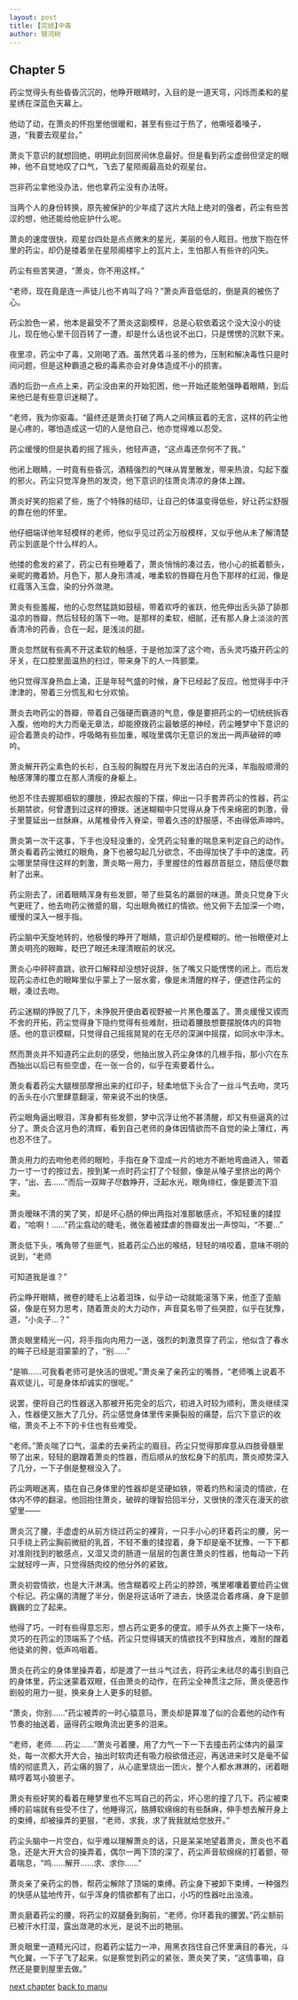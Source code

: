 ```yaml
---
layout: post
title: [完结]中毒
author: 银河树
---
```



## Chapter 5 

药尘觉得头有些昏昏沉沉的，他睁开眼睛时，入目的是一道天穹，闪烁而柔和的星星绣在深蓝色天幕上。<br><br>他动了动，在萧炎的怀抱里他很暖和，甚至有些过于热了，他嘶哑着嗓子，道，“我要去观星台。”<br><br>萧炎下意识的就想回绝，明明此刻回房间休息最好。但是看到药尘虚弱但坚定的眼神，他不自觉地叹了口气，飞去了星陨阁最高处的观星台。<br><br>岂非药尘拿他没办法，他也拿药尘没有办法呀。<br><br>当两个人的身份转换，原先被保护的少年成了这片大陆上绝对的强者，药尘有些苦涩的想，他还能给他庇护什么呢。<br><br>萧炎的速度很快，观星台四处是点点微末的星光，美丽的令人眩目。他放下抱在怀里的药尘，却仍是搂着坐在星陨阁楼宇上的瓦片上，生怕那人有些许的闪失。<br><br>药尘有些苦笑道，“萧炎，你不用这样。”<br><br>“老师，现在竟是连一声徒儿也不肯叫了吗？”萧炎声音低低的，倒是真的被伤了心。<br><br>药尘脸色一紧，他本是最受不了萧炎这副模样，总是心软依着这个没大没小的徒儿，现在他心里千回百转了一遭，却是什么话也说不出口，只是愣愣的沉默下来。<br><br>夜里凉，药尘中了毒，又刚喝了酒。虽然凭着斗圣的修为，压制和解决毒性只是时间问题，但是这种霸道之极的毒素亦会对身体造成不小的损害。<br><br>酒的后劲一点点上来，药尘没由来的开始犯困，他一开始还能勉强睁着眼睛，到后来他已是有些意识迷糊了。<br><br>“老师，我为你驱毒。“最终还是萧炎打破了两人之间横亘着的无言，这样的药尘他是心疼的，哪怕造成这一切的人是他自己，他亦觉得难以忍受。<br><br>药尘缓慢的但是执着的摇了摇头，他轻声道，“这点毒还奈何不了我。”<br><br>他闭上眼睛，一时竟有些昏沉，酒精强烈的气味从胃里散发，带来热浪，勾起下腹的邪火。药尘只觉浑身热的发烫，他下意识的往萧炎清凉的身体上蹭。<br><br>萧炎好笑的抱紧了些，施了个特殊的结印，让自己的体温变得低些，好让药尘舒服的靠在他的怀里。<br><br>他仔细端详他年轻模样的老师，他似乎见过药尘万般模样，又似乎他从未了解清楚药尘到底是个什么样的人。<br><br>他搂的愈发的紧了，药尘已有些睡着了，萧炎悄悄的凑过去，他小心的抵着额头，亲昵的撒着娇。月色下，那人身形清减，唯柔软的唇瓣在月色下那样的红润，像是红蔻落入玉盘，染的分外潋滟。<br><br>萧炎有些羞赧，他的心忽然猛跳如鼓槌，带着欢呼的雀跃，他先伸出舌头舔了舔那温凉的唇瓣，然后轻轻的落下一吻。是那样的柔软，细腻，还有那人身上淡淡的苦香清冷的药香，合在一起，是浅淡的甜。<br><br>萧炎忽然就有些离不开这柔软的触感，于是他加深了这个吻，舌头灵巧撬开药尘的牙关，在口腔里面温热的扫过，带来身下的人一阵颤栗。<br><br>他只觉得浑身热血上涌，正是年轻气盛的时候，身下已经起了反应。他觉得手中汗津津的，带着三分慌乱和七分欢愉。<br><br>萧炎去吻药尘的唇瓣，带着自己强硬而霸道的气息，像是要把药尘的一切统统拆吞入腹，他吻的大力而毫无章法，却能撩拨药尘最敏感的神经，药尘睡梦中下意识的迎合着萧炎的动作，呼吸略有些加重，喉咙里偶尔无意识的发出一两声破碎的呻吟。<br><br>萧炎解开药尘素色的长衫，白玉般的胸膛在月光下发出洁白的光泽，羊脂般顺滑的触感薄薄的覆立在那人清瘦的身躯上。<br><br>他忍不住去握那细软的腰肢，撩起衣服的下摆，伸出一只手套弄药尘的性器，药尘长期禁欲，何曾遭到过这样的撩拨。迷迷糊糊中只觉得从身下传来绵密的刺激，骨子里蔓延出一丝酥麻，从尾椎骨传入脊梁，带着久违的舒服感，不由得低声呻吟。<br><br>萧炎第一次干这事，下手也没轻没重的，全凭药尘轻重的喘息来判定自己的动作。萧炎看着药尘微红的眼角，身下也被勾起几分欲念，不由得加快了手中的速度。药尘哪里禁得住这样的刺激，萧炎略一用力，手里握住的性器昂首挺立，随后便尽数射了出来。<br><br>药尘刚去了，闭着眼睛浑身有些发颤，带了些莫名的羸弱的味道。萧炎只觉身下火气更旺了，他去吻药尘微蹙的眉，勾出眼角微红的情欲。他又俯下去加深一个吻，缓慢的深入一根手指。<br><br>药尘脑中天旋地转的，他极慢的睁开了眼睛，意识却仍是模糊的。他一抬眼便对上萧炎明亮的眼眸，眨巴了眼还未理清眼前的状况。<br><br>萧炎心中砰砰直跳，欲开口解释却没想好说辞，张了嘴又只能愣愣的闭上。而后发现药尘赤红色的眼眸里似乎蒙上了一层水雾，像是未清醒的样子，便遮住药尘的眼，凑过去吻。<br><br>药尘迷糊的挣脱了几下，未挣脱开便由着视野被一片黑色覆盖了。萧炎缓慢又锲而不舍的开拓，药尘觉得身下隐约觉得有些难耐，扭动着腰肢想要摆脱体内的异物感。他的意识模糊，只觉得自己摇摇晃晃的在无尽的深渊中摇摆，如同水中浮木。<br><br>然而萧炎并不知道药尘此刻的感受，他抽出放入药尘身体的几根手指，那小穴在东西抽出以后已有些空虚，在一张一合的，似乎在索要着什么。<br><br>萧炎看着药尘大腿根部摩擦出来的红印子，轻柔地低下头合了一丝斗气去吻，灵巧的舌头在小穴里肆意翻滚，带来说不出的快感。<br><br>药尘眼角逼出眼泪，浑身都有些发颤，梦中沉浮让他不甚清醒，却又有些逼真的过分了。萧炎合这月色的清辉，看到自己老师的身体因情欲而不自觉的染上薄红，再也忍不住了。<br><br>萧炎用力的去吻他老师的眼睑，手指在身下湿成一片的地方不断地弯曲进入，带着力一寸一寸的按过去，按到某一点时药尘打了个轻颤，像是从嗓子里挤出的两个字，“出、去……”而后一双眸子尽数睁开，泛起水光，眼角绯红，像是要流下泪来。<br><br>萧炎暧昧不清的笑了笑，却是坏心肠的伸出两指对准那敏感点，不知轻重的揉捏着，“哈啊！……”药尘翕动的睫毛，微张着被蹂虐的唇瓣发出一声惊叫，“不要…”<br><br>萧炎低下头，嘴角带了些匪气，抵着药尘凸出的喉结，轻轻的啃咬着，意味不明的说到，“老师<br><br>可知道我是谁？”<br><br>药尘睁开眼睛，微卷的睫毛上沾着泪珠，似乎动一动就能滚落下来，他歪了歪脑袋，像是在努力思考，随着萧炎的大力动作，声音莫名带了些哭腔，似乎在犹豫，道，“小炎子…？”<br><br>萧炎眼里精光一闪，将手指向内用力一送，强烈的刺激贯穿了药尘，他似含了春水的眸子已经是泪蒙蒙的了，“别……”<br><br>“是嘛……可我看老师可是快活的很呢。”萧炎亲了亲药尘的嘴唇，“老师嘴上说着不喜欢徒儿，可是身体却诚实的很呢。”<br><br>说罢，便将自己的性器送入那被开拓完全的后穴，初进入时较为顺利，萧炎继续深入，性器便又胀大了几分。药尘感觉身体里传来撕裂般的痛楚，后穴下意识的收缩，萧炎不上不下的卡住也有些难受。<br><br>“老师。”萧炎喘了口气，温柔的去亲药尘的眉目。药尘只觉得那痒意从四肢骨髓里带了出来，轻轻的磨蹭着萧炎的性器，而后顺从的放松身下的肌肉，萧炎顺势深入了几分，一下子倒是整根没入了。<br><br>药尘两眼迷离，插在自己身体里的性器却是坚硬如铁，带着灼热和滚烫的情欲，在体内不停的翻滚。他回抱住萧炎，破碎的理智拾回半分，又很快的湮灭在漫天的欲望里——<br><br>萧炎沉了腰，手虚虚的从前方绕过药尘的裸背，一只手小心的环着药尘的腰，另一只手绕上药尘胸前微挺的乳首，不轻不重的揉捏着，身下却是毫不犹豫，一下下都对准刚找到的敏感点，又湿又烫的肠道一层层的包裹住萧炎的性器，他每动一下药尘就轻哼一声，只觉得肠肉绞的他分外的紧致。<br><br>萧炎初尝情欲，也是大汗淋漓。他含糊着咬上药尘的脖颈，嘴里嘟囔着要给药尘做个标记。药尘痛的清醒了半分，倒是将这话听了进去，快感混合着疼痛，身下是颤巍巍的立了起来。<br><br>他得了巧，一时有些得意忘形，想占药尘更多的便宜。顺手从外衣上撕下一块布，灵巧的在药尘的顶端系了个结。药尘只觉得铺天的情欲找不到释放点，难耐的蹭着他徒弟的胯，低声呜咽着。<br><br>萧炎在药尘的身体里操弄着，却是渡了一丝斗气过去，将药尘未祛尽的毒引到自己的身体里，药尘迷蒙着双眼，任由萧炎的动作，在药尘全神贯注之际，萧炎便恶作剧般的用力一挺，换来身上人更多的轻颤。<br><br>“萧炎，你别……”药尘被弄的一时心猿意马，萧炎却是算准了似的合着他的动作有节奏的抽送着，逼得药尘眼角流出更多的泪来。<br><br>“老师，老师……药尘……”萧炎弓着腰，用了力气一下一下去撞击药尘体内的最深处，每一次都大开大合，抽出时软肉还有吸力般欲借还迎，再送进来时又是毫不留情的彻底贯入，药尘痛的狠了，从心底里烧出一团火，整个人都水淋淋的，闭着眼睛哼着骂小狼崽子。<br><br>萧炎有些好笑的看着在睡梦里也不忘骂自己的药尘，坏心思的撞了几下。药尘被束缚的前端就有些受不住了，他睡得沉，胳膊软绵绵的有些酥麻，伸手想去解开身上的束缚，却被操弄的更狠，“老师，求我，求了我我就给您放开。”<br><br>药尘头脑中一片空白，似乎难以理解萧炎的话，只是呆呆地望着萧炎，萧炎也不着急，还是大开大合的操弄着，偶尔一两下顶的深了，药尘声音软绵绵的打着颤，带着喘息，“呜……解开……求、求你……”<br><br>萧炎亲了亲药尘的唇，帮药尘解除了顶端的束缚。药尘身下被卸下束缚，一种强烈的快感从猛地传开，似乎浑身的情欲都有了出口，小巧的性器吐出浊液。<br><br>萧炎磨着药尘的腰，将药尘的双腿叠到胸前，“老师，你环着我的腰罢。”药尘额前已被汗水打湿，露出潋滟的水光，是说不出的艳丽。<br><br>萧炎眼里一道精光闪过，抱着药尘猛力一冲，用黑衣挡住自己怀里满目的春光，斗气化翼，一下子飞了起来。似是察觉到药尘的紧张，萧炎笑了笑，“这情事嘛，自然还是要到屋里去做。”

[next chapter](https://allforyanchen.github.io/2020/07/17/post-1-chapter-6.html)
[back to manu](https://allforyanchen.github.io/2020/07/17/post-1.html)
